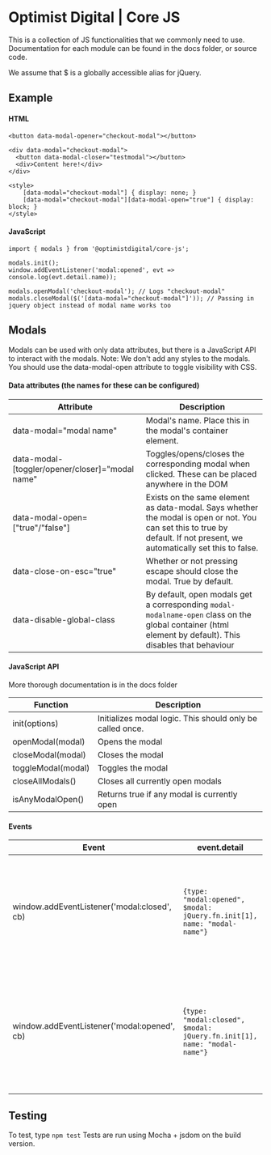 # Optimist Digital | Core JS

This is a collection of JS functionalities that we commonly need to use. Documentation for each module can be found in the docs folder, or source code.

We assume that $ is a globally accessible alias for jQuery.

## Example

#### HTML
```
<button data-modal-opener="checkout-modal"></button>

<div data-modal="checkout-modal">
  <button data-modal-closer="testmodal"></button>
  <div>Content here!</div>
</div>

<style>
    [data-modal="checkout-modal"] { display: none; }
    [data-modal="checkout-modal"][data-modal-open="true"] { display: block; }
</style>
```

#### JavaScript

```
import { modals } from '@optimistdigital/core-js';

modals.init();
window.addEventListener('modal:opened', evt => console.log(evt.detail.name));

modals.openModal('checkout-modal'); // Logs "checkout-modal"
modals.closeModal($('[data-modal="checkout-modal"]')); // Passing in jquery object instead of modal name works too
```

## Modals

Modals can be used with only data attributes, but there is a JavaScript API to interact with the modals.
Note: We don't add any styles to the modals. You should use the data-modal-open attribute to toggle visibility with CSS.

#### Data attributes (the names for these can be configured)

|Attribute|Description|
|---|---|
|data-modal="modal name"|Modal's name. Place this in the modal's container element.|
|data-modal-[toggler/opener/closer]="modal name"|Toggles/opens/closes the corresponding modal when clicked. These can be placed anywhere in the DOM|
|data-modal-open=["true"/"false"]|Exists on the same element as data-modal. Says whether the modal is open or not. You can set this to true by default. If not present, we automatically set this to false.|
|data-close-on-esc="true"|Whether or not pressing escape should close the modal. True by default.|
|data-disable-global-class|By default, open modals get a corresponding `modal-modalname-open` class on the global container (html element by default). This disables that behaviour|

#### JavaScript API

More thorough documentation is in the docs folder

|Function|Description|
|---|---|
|init(options)|Initializes modal logic. This should only be called once.|
|openModal(modal)|Opens the modal|
|closeModal(modal)|Closes the modal|
|toggleModal(modal)|Toggles the modal|
|closeAllModals()|Closes all currently open modals|
|isAnyModalOpen()|Returns true if any modal is currently open|

#### Events

|Event|event.detail|Description|
|---|---|---|
|window.addEventListener('modal:closed', cb)|`{type: "modal:opened", $modal: jQuery.fn.init[1], name: "modal-name"}`|Dispatched when a modal is closed. Not dispatched when trying to open a modal that's already open.|
|window.addEventListener('modal:opened', cb)|{`type: "modal:closed", $modal: jQuery.fn.init[1], name: "modal-name"}`|Dispatched when a modal is opened. Not dispatched when trying to close a modal that's already closed.|

## Testing

To test, type `npm test`
Tests are run using Mocha + jsdom on the build version.
